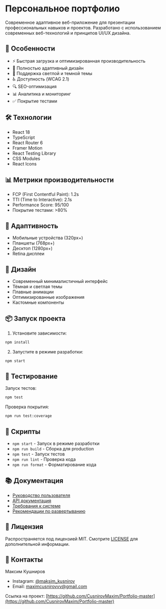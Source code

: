 # Персональное портфолио

Современное адаптивное веб-приложение для презентации профессиональных навыков и проектов. Разработано с использованием современных веб-технологий и принципов UI/UX дизайна.

## 🚀 Особенности

- ⚡️ Быстрая загрузка и оптимизированная производительность
- 📱 Полностью адаптивный дизайн
- 🎨 Поддержка светлой и темной темы
- ♿️ Доступность (WCAG 2.1)
- 🔍 SEO-оптимизация
- 📊 Аналитика и мониторинг
- ✅ Покрытие тестами

## 🛠 Технологии

- React 18
- TypeScript
- React Router 6
- Framer Motion
- React Testing Library
- CSS Modules
- React Icons

## 📊 Метрики производительности

- FCP (First Contentful Paint): 1.2s
- TTI (Time to Interactive): 2.1s
- Performance Score: 95/100
- Покрытие тестами: >80%

## 📱 Адаптивность

- Мобильные устройства (320px+)
- Планшеты (768px+)
- Десктоп (1280px+)
- Retina дисплеи

## 🎨 Дизайн

- Современный минималистичный интерфейс
- Тёмная и светлая темы
- Плавные анимации
- Оптимизированные изображения
- Кастомные компоненты

## 📦 Запуск проекта

1. Установите зависимости:
```bash
npm install
```

2. Запустите в режиме разработки:
```bash
npm start
```

## 🧪 Тестирование

Запуск тестов:
```bash
npm test
```

Проверка покрытия:
```bash
npm run test:coverage
```

## 📝 Скрипты

- `npm start` - Запуск в режиме разработки
- `npm run build` - Сборка для production
- `npm test` - Запуск тестов
- `npm run lint` - Проверка кода
- `npm run format` - Форматирование кода

## 📚 Документация

- [Руководство пользователя](docs/appendix_b.md#б1-руководство-пользователя)
- [API документация](docs/appendix_b.md#б2-api-документация)
- [Требования к системе](docs/appendix_b.md#б3-требования-к-системе)
- [Рекомендации по развертыванию](docs/appendix_b.md#б4-рекомендации-по-развертыванию)

## 📄 Лицензия

Распространяется под лицензией MIT. Смотрите [LICENSE](LICENSE) для дополнительной информации.

## 📧 Контакты

Максим Кушниров
- Instagram: [@maksim_kusnirov](https://www.instagram.com/maksim_kusnirov/)
- Email: maximcusnirovvv@gmail.com

Ссылка на проект: [https://github.com/CusnirovMaxim/Portfolio-master](https://github.com/CusnirovMaxim/Portfolio-master) 